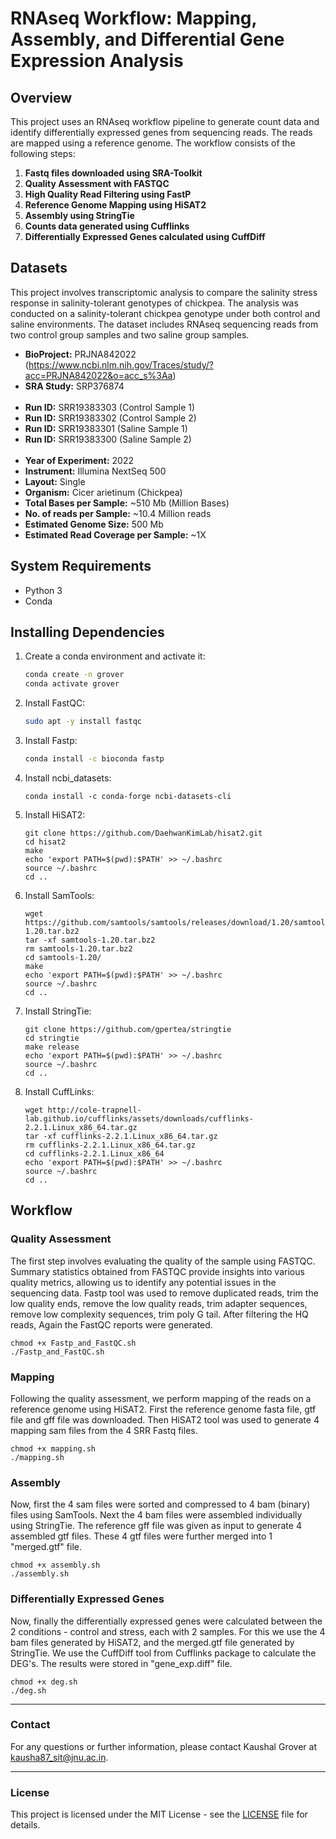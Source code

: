 # RNAseq Workflow: Mapping, Assembly, and Differential Gene Expression Analysis

## Overview

This project uses an RNAseq workflow pipeline to generate count data and identify differentially expressed genes from sequencing reads. The reads are mapped using a reference genome.
The workflow consists of the following steps:

1. **Fastq files downloaded using SRA-Toolkit**
2. **Quality Assessment with FASTQC**
3. **High Quality Read Filtering using FastP**
4. **Reference Genome Mapping using HiSAT2**
5. **Assembly using StringTie**
6. **Counts data generated using Cufflinks**
7. **Differentially Expressed Genes calculated using CuffDiff**


## Datasets
This project involves transcriptomic analysis to compare the salinity stress response in salinity-tolerant genotypes of chickpea. 
The analysis was conducted on a salinity-tolerant chickpea genotype under both control and saline environments. 
The dataset includes RNAseq sequencing reads from two control group samples and two saline group samples.
 
 

- **BioProject:** PRJNA842022 (https://www.ncbi.nlm.nih.gov/Traces/study/?acc=PRJNA842022&o=acc_s%3Aa)
- **SRA Study:** SRP376874
<br></br>
- **Run ID:** SRR19383303 (Control Sample 1)
- **Run ID:** SRR19383302 (Control Sample 2)
- **Run ID:** SRR19383301 (Saline Sample 1)
- **Run ID:** SRR19383300 (Saline Sample 2)
<br></br>
- **Year of Experiment:** 2022
- **Instrument:** Illumina NextSeq 500
- **Layout:** Single
- **Organism:** Cicer arietinum (Chickpea)
- **Total Bases per Sample:** ~510 Mb (Million Bases)
- **No. of reads per Sample:** ~10.4 Million reads
- **Estimated Genome Size:** 500 Mb
- **Estimated Read Coverage per Sample:** ~1X




## System Requirements

- Python 3
- Conda

## Installing Dependencies

1. Create a conda environment and activate it:

   ```bash
   conda create -n grover
   conda activate grover
   ```

2. Install FastQC:

   ```bash
   sudo apt -y install fastqc
   ```

3. Install Fastp:

   ```bash
   conda install -c bioconda fastp
   ```

4. Install ncbi_datasets:

   ```
   conda install -c conda-forge ncbi-datasets-cli
   ```

5. Install HiSAT2:

   ```
   git clone https://github.com/DaehwanKimLab/hisat2.git
   cd hisat2
   make
   echo 'export PATH=$(pwd):$PATH' >> ~/.bashrc
   source ~/.bashrc
   cd ..
   ```

6. Install SamTools:

   ```
   wget https://github.com/samtools/samtools/releases/download/1.20/samtools-1.20.tar.bz2
   tar -xf samtools-1.20.tar.bz2 
   rm samtools-1.20.tar.bz2
   cd samtools-1.20/
   make
   echo 'export PATH=$(pwd):$PATH' >> ~/.bashrc
   source ~/.bashrc
   cd ..
   ```

7. Install StringTie:

   ```
   git clone https://github.com/gpertea/stringtie
   cd stringtie
   make release
   echo 'export PATH=$(pwd):$PATH' >> ~/.bashrc
   source ~/.bashrc
   cd ..
   ```

8. Install CuffLinks:

   ```
   wget http://cole-trapnell-lab.github.io/cufflinks/assets/downloads/cufflinks-2.2.1.Linux_x86_64.tar.gz
   tar -xf cufflinks-2.2.1.Linux_x86_64.tar.gz
   rm cufflinks-2.2.1.Linux_x86_64.tar.gz
   cd cufflinks-2.2.1.Linux_x86_64
   echo 'export PATH=$(pwd):$PATH' >> ~/.bashrc
   source ~/.bashrc
   cd ..
   ```



## Workflow
### Quality Assessment

The first step involves evaluating the quality of the sample using FASTQC. Summary statistics obtained from FASTQC provide insights into various quality metrics, allowing us to identify any potential issues in the sequencing data.
Fastp tool was used to remove duplicated reads, trim the low quality ends, remove the low quality reads, trim adapter sequences, remove low complexity sequences, trim poly G tail. After filtering the HQ reads, Again the FastQC reports were generated.

```
chmod +x Fastp_and_FastQC.sh
./Fastp_and_FastQC.sh
```

### Mapping

Following the quality assessment, we perform mapping of the reads on a reference genome using HiSAT2. First the reference genome fasta file, gtf file and gff file was downloaded. Then HiSAT2 tool was used to generate 4 mapping sam files
 from the 4 SRR Fastq files. 
```
chmod +x mapping.sh
./mapping.sh
```

### Assembly

Now, first the 4 sam files were sorted and compressed to 4 bam (binary) files using SamTools. Next the 4 bam files were assembled individually using StringTie. The reference gff file was given as input
 to generate 4 assembled gtf files. These 4 gtf files were further merged into 1 "merged.gtf" file.
```
chmod +x assembly.sh
./assembly.sh
```

### Differentially Expressed Genes

Now, finally the differentially expressed genes were calculated between the 2 conditions - control and stress, each with 2 samples. For this we use the 4 bam files generated by HiSAT2, and the merged.gtf file generated by StringTie. 
We use the CuffDiff tool from Cufflinks package to calculate the DEG's. The results were stored in "gene_exp.diff" file.
```
chmod +x deg.sh
./deg.sh
```

---

### Contact

For any questions or further information, please contact Kaushal Grover at kausha87_sit@jnu.ac.in.

---

### License

This project is licensed under the MIT License - see the [LICENSE](LICENSE) file for details.
